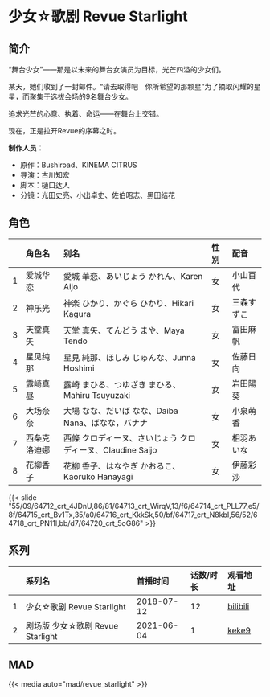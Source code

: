 # 少女☆歌剧 Revue Starlight


## 简介

“舞台少女”——那是以未来的舞台女演员为目标，光芒四溢的少女们。

某天，她们收到了一封邮件。“请去取得吧　你所希望的那颗星”为了摘取闪耀的星星，而聚集于选拔会场的9名舞台少女。

追求光芒的心意、执着、命运——在舞台上交错。

现在，正是拉开Revue的序幕之时。

**制作人员：**
- 原作：Bushiroad、KINEMA CITRUS
- 导演：古川知宏
- 脚本：樋口达人
- 分镜：光田史亮、小出卓史、佐伯昭志、黑田结花

## 角色

|     |   角色名   |   别名  | 性别 |  配音  |
|:--- |:------  |:----      |:---  |:--   |
| 1 | 爱城华恋 | 愛城 華恋、あいじょう かれん、Karen Aijo | 女 | 小山百代 |
| 2 | 神乐光 | 神楽 ひかり、かぐら ひかり、Hikari Kagura | 女 | 三森すずこ |
| 3 | 天堂真矢 | 天堂 真矢、てんどう まや、Maya Tendo | 女 | 富田麻帆 |
| 4 | 星见纯那 | 星見 純那、ほしみ じゅんな、Junna Hoshimi | 女 | 佐藤日向 |
| 5 | 露崎真昼 | 露崎 まひる、つゆざき まひる、Mahiru Tsuyuzaki | 女 | 岩田陽葵 |
| 6 | 大场奈奈 | 大場 なな、だいば なな、Daiba Nana、ばなな，バナナ | 女 | 小泉萌香 |
| 7 | 西条克洛迪娜 | 西條 クロディーヌ、さいじょう クロディーヌ、Claudine Saijo | 女 | 相羽あいな |
| 8 | 花柳香子 | 花柳 香子、はなやぎ かおるこ、Kaoruko Hanayagi | 女 | 伊藤彩沙 |

{{< slide "55/09/64712_crt_4JDnU,86/81/64713_crt_WirqV,13/f6/64714_crt_PLL77,e5/8f/64715_crt_Bv1Tx,35/a0/64716_crt_KkkSk,50/bf/64717_crt_N8kbI,56/52/64718_crt_PN11l,bb/d7/64720_crt_5oG86" >}}

## 系列

|     | 系列名                       | 首播时间       | 话数/时长 | 观看地址                                                       |
| :-- | :------------------------ | :--------- | :---- | :--------------------------------------------------------- |
| 1   | 少女☆歌剧 Revue Starlight     | 2018-07-12 | 12    | [bilibili](https://www.bilibili.com/bangumi/play/ep232367) |
| 2   | 剧场版 少女☆歌剧 Revue Starlight | 2021-06-04 | 1     | [keke9](https://www.keke9.app/play/95429-4-223377.html)    |


## MAD

{{< media  auto="mad/revue_starlight" >}}

        
